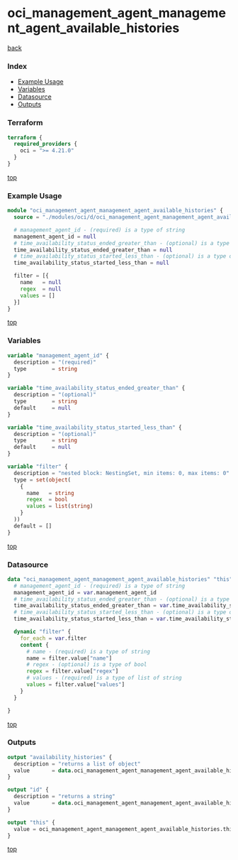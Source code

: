 # oci_management_agent_management_agent_available_histories

[back](../oci.md)

### Index

- [Example Usage](#example-usage)
- [Variables](#variables)
- [Datasource](#datasource)
- [Outputs](#outputs)

### Terraform

```terraform
terraform {
  required_providers {
    oci = ">= 4.21.0"
  }
}
```

[top](#index)

### Example Usage

```terraform
module "oci_management_agent_management_agent_available_histories" {
  source = "./modules/oci/d/oci_management_agent_management_agent_available_histories"

  # management_agent_id - (required) is a type of string
  management_agent_id = null
  # time_availability_status_ended_greater_than - (optional) is a type of string
  time_availability_status_ended_greater_than = null
  # time_availability_status_started_less_than - (optional) is a type of string
  time_availability_status_started_less_than = null

  filter = [{
    name   = null
    regex  = null
    values = []
  }]
}
```

[top](#index)

### Variables

```terraform
variable "management_agent_id" {
  description = "(required)"
  type        = string
}

variable "time_availability_status_ended_greater_than" {
  description = "(optional)"
  type        = string
  default     = null
}

variable "time_availability_status_started_less_than" {
  description = "(optional)"
  type        = string
  default     = null
}

variable "filter" {
  description = "nested block: NestingSet, min items: 0, max items: 0"
  type = set(object(
    {
      name   = string
      regex  = bool
      values = list(string)
    }
  ))
  default = []
}
```

[top](#index)

### Datasource

```terraform
data "oci_management_agent_management_agent_available_histories" "this" {
  # management_agent_id - (required) is a type of string
  management_agent_id = var.management_agent_id
  # time_availability_status_ended_greater_than - (optional) is a type of string
  time_availability_status_ended_greater_than = var.time_availability_status_ended_greater_than
  # time_availability_status_started_less_than - (optional) is a type of string
  time_availability_status_started_less_than = var.time_availability_status_started_less_than

  dynamic "filter" {
    for_each = var.filter
    content {
      # name - (required) is a type of string
      name = filter.value["name"]
      # regex - (optional) is a type of bool
      regex = filter.value["regex"]
      # values - (required) is a type of list of string
      values = filter.value["values"]
    }
  }

}
```

[top](#index)

### Outputs

```terraform
output "availability_histories" {
  description = "returns a list of object"
  value       = data.oci_management_agent_management_agent_available_histories.this.availability_histories
}

output "id" {
  description = "returns a string"
  value       = data.oci_management_agent_management_agent_available_histories.this.id
}

output "this" {
  value = oci_management_agent_management_agent_available_histories.this
}
```

[top](#index)